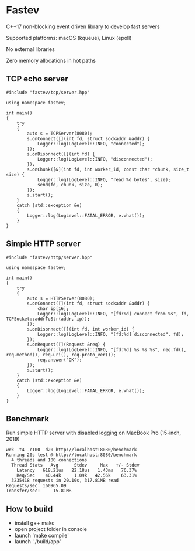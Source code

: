 # Fastev
C++17 non-blocking event driven library to develop fast servers

Supported platforms: macOS (kqueue), Linux (epoll)

No external libraries

Zero memory allocations in hot paths


## TCP echo server

```cp
#include "fastev/tcp/server.hpp"

using namespace fastev;

int main()
{
    try
    {
        auto s = TCPServer(8080);
        s.onConnect([](int fd, struct sockaddr &addr) {
            Logger::log(LogLevel::INFO, "connected");
        });
        s.onDisonnect([](int fd) {
            Logger::log(LogLevel::INFO, "disconnected");
        });
        s.onChunk([&](int fd, int worker_id, const char *chunk, size_t size) {
            Logger::log(LogLevel::INFO, "read %d bytes", size);
            send(fd, chunk, size, 0);
        });
        s.start();
    }
    catch (std::exception &e)
    {
        Logger::log(LogLevel::FATAL_ERROR, e.what());
    }
}
```

## Simple HTTP server

```cp
#include "fastev/http/server.hpp"

using namespace fastev;

int main()
{
    try
    {
        auto s = HTTPServer(8080);
        s.onConnect([](int fd, struct sockaddr &addr) {
            char ip[16];
            Logger::log(LogLevel::INFO, "[fd:%d] connect from %s", fd, TCPSocket::addrToStr(addr, ip));
        });
        s.onDisonnect([](int fd, int worker_id) {
            Logger::log(LogLevel::INFO, "[fd:%d] disconnected", fd);
        });
        s.onRequest([](Request &req) {
            Logger::log(LogLevel::INFO, "[fd:%d] %s %s %s", req.fd(), req.method(), req.uri(), req.proto_ver());
            req.answer("OK");
        });
        s.start();
    }
    catch (std::exception &e)
    {
        Logger::log(LogLevel::FATAL_ERROR, e.what());
    }
}
```

## Benchmark
Run simple HTTP server with disabled logging on MacBook Pro (15-inch, 2019)

```
wrk -t4 -c100 -d20 http://localhost:8080/benchmark
Running 20s test @ http://localhost:8080/benchmark
  4 threads and 100 connections
  Thread Stats   Avg      Stdev     Max   +/- Stdev
    Latency   618.21us   22.18us   1.43ms   76.37%
    Req/Sec    40.44k     1.09k   42.56k    63.31%
  3235418 requests in 20.10s, 317.81MB read
Requests/sec: 160965.09
Transfer/sec:     15.81MB
```

## How to build
- install g++ make
- open project folder in console
- launch 'make compile'
- launch './build/app'